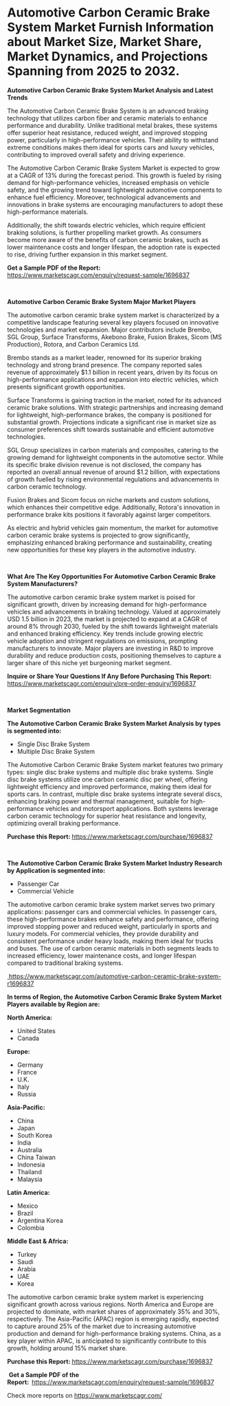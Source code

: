 <p><h1>Automotive Carbon Ceramic Brake System Market Furnish Information about Market Size, Market Share, Market Dynamics, and Projections Spanning from 2025 to 2032.</h1></p><p><strong>Automotive Carbon Ceramic Brake System Market Analysis and Latest Trends</strong></p>
<p><p>The Automotive Carbon Ceramic Brake System is an advanced braking technology that utilizes carbon fiber and ceramic materials to enhance performance and durability. Unlike traditional metal brakes, these systems offer superior heat resistance, reduced weight, and improved stopping power, particularly in high-performance vehicles. Their ability to withstand extreme conditions makes them ideal for sports cars and luxury vehicles, contributing to improved overall safety and driving experience.</p><p>The Automotive Carbon Ceramic Brake System Market is expected to grow at a CAGR of 13% during the forecast period. This growth is fueled by rising demand for high-performance vehicles, increased emphasis on vehicle safety, and the growing trend toward lightweight automotive components to enhance fuel efficiency. Moreover, technological advancements and innovations in brake systems are encouraging manufacturers to adopt these high-performance materials. </p><p>Additionally, the shift towards electric vehicles, which require efficient braking solutions, is further propelling market growth. As consumers become more aware of the benefits of carbon ceramic brakes, such as lower maintenance costs and longer lifespan, the adoption rate is expected to rise, driving further expansion in this market segment.</p></p>
<p><strong>Get a Sample PDF of the Report:&nbsp;</strong> <a href="https://www.marketscagr.com/enquiry/request-sample/1696837?utm_campaign=1952&utm_medium=2&utm_source=Github&utm_content=ia&utm_term=08012025&utm_id=automotive-carbon-ceramic-brake-system">https://www.marketscagr.com/enquiry/request-sample/1696837</a></p>
<p>&nbsp;</p>
<p><strong>Automotive Carbon Ceramic Brake System Major Market Players</strong></p>
<p><p>The automotive carbon ceramic brake system market is characterized by a competitive landscape featuring several key players focused on innovative technologies and market expansion. Major contributors include Brembo, SGL Group, Surface Transforms, Akebono Brake, Fusion Brakes, Sicom (MS Production), Rotora, and Carbon Ceramics Ltd. </p><p>Brembo stands as a market leader, renowned for its superior braking technology and strong brand presence. The company reported sales revenue of approximately $1.1 billion in recent years, driven by its focus on high-performance applications and expansion into electric vehicles, which presents significant growth opportunities. </p><p>Surface Transforms is gaining traction in the market, noted for its advanced ceramic brake solutions. With strategic partnerships and increasing demand for lightweight, high-performance brakes, the company is positioned for substantial growth. Projections indicate a significant rise in market size as consumer preferences shift towards sustainable and efficient automotive technologies.</p><p>SGL Group specializes in carbon materials and composites, catering to the growing demand for lightweight components in the automotive sector. While its specific brake division revenue is not disclosed, the company has reported an overall annual revenue of around $1.2 billion, with expectations of growth fuelled by rising environmental regulations and advancements in carbon ceramic technology.</p><p>Fusion Brakes and Sicom focus on niche markets and custom solutions, which enhances their competitive edge. Additionally, Rotora's innovation in performance brake kits positions it favorably against larger competitors.</p><p>As electric and hybrid vehicles gain momentum, the market for automotive carbon ceramic brake systems is projected to grow significantly, emphasizing enhanced braking performance and sustainability, creating new opportunities for these key players in the automotive industry.</p></p>
<p>&nbsp;</p>
<p><strong>What Are The Key Opportunities For Automotive Carbon Ceramic Brake System Manufacturers?</strong></p>
<p><p>The automotive carbon ceramic brake system market is poised for significant growth, driven by increasing demand for high-performance vehicles and advancements in braking technology. Valued at approximately USD 1.5 billion in 2023, the market is projected to expand at a CAGR of around 8% through 2030, fueled by the shift towards lightweight materials and enhanced braking efficiency. Key trends include growing electric vehicle adoption and stringent regulations on emissions, prompting manufacturers to innovate. Major players are investing in R&D to improve durability and reduce production costs, positioning themselves to capture a larger share of this niche yet burgeoning market segment.</p></p>
<p><strong>Inquire or Share Your Questions If Any Before Purchasing This Report:</strong> <a href="https://www.marketscagr.com/enquiry/pre-order-enquiry/1696837?utm_campaign=1952&utm_medium=2&utm_source=Github&utm_content=ia&utm_term=08012025&utm_id=automotive-carbon-ceramic-brake-system">https://www.marketscagr.com/enquiry/pre-order-enquiry/1696837</a></p>
<p>&nbsp;</p>
<p><strong>Market Segmentation</strong></p>
<p><strong>The Automotive Carbon Ceramic Brake System Market Analysis by types is segmented into:</strong></p>
<p><ul><li>Single Disc Brake System</li><li>Multiple Disc Brake System</li></ul></p>
<p><p>The Automotive Carbon Ceramic Brake System market features two primary types: single disc brake systems and multiple disc brake systems. Single disc brake systems utilize one carbon ceramic disc per wheel, offering lightweight efficiency and improved performance, making them ideal for sports cars. In contrast, multiple disc brake systems integrate several discs, enhancing braking power and thermal management, suitable for high-performance vehicles and motorsport applications. Both systems leverage carbon ceramic technology for superior heat resistance and longevity, optimizing overall braking performance.</p></p>
<p><strong>Purchase this Report:&nbsp;</strong><a href="https://www.marketscagr.com/purchase/1696837?utm_campaign=1952&utm_medium=2&utm_source=Github&utm_content=ia&utm_term=08012025&utm_id=automotive-carbon-ceramic-brake-system">https://www.marketscagr.com/purchase/1696837</a></p>
<p>&nbsp;</p>
<p><strong>The Automotive Carbon Ceramic Brake System Market Industry Research by Application is segmented into:</strong></p>
<p><ul><li>Passenger Car</li><li>Commercial Vehicle</li></ul></p>
<p><p>The automotive carbon ceramic brake system market serves two primary applications: passenger cars and commercial vehicles. In passenger cars, these high-performance brakes enhance safety and performance, offering improved stopping power and reduced weight, particularly in sports and luxury models. For commercial vehicles, they provide durability and consistent performance under heavy loads, making them ideal for trucks and buses. The use of carbon ceramic materials in both segments leads to increased efficiency, lower maintenance costs, and longer lifespan compared to traditional braking systems.</p></p>
<p><a href="https://www.marketscagr.com/automotive-carbon-ceramic-brake-system-r1696837?utm_campaign=1952&utm_medium=2&utm_source=Github&utm_content=ia&utm_term=08012025&utm_id=automotive-carbon-ceramic-brake-system">&nbsp;https://www.marketscagr.com/automotive-carbon-ceramic-brake-system-r1696837</a></p>
<p><strong>In terms of Region, the Automotive Carbon Ceramic Brake System Market Players available by Region are:</strong></p>
<p>
    <p> <strong> North America: </strong>
        <ul>
            <li>United States</li>
            <li>Canada</li>
        </ul>
        </p> 
    <p> <strong> Europe: </strong>
        <ul>
            <li>Germany</li>
            <li>France</li>
            <li>U.K.</li>
            <li>Italy</li>
            <li>Russia</li>
        </ul>
        </p> 
    <p> <strong> Asia-Pacific: </strong>
        <ul>
            <li>China</li>
            <li>Japan</li>
            <li>South Korea</li>
            <li>India</li>
            <li>Australia</li>
            <li>China Taiwan</li>
            <li>Indonesia</li>
            <li>Thailand</li>
            <li>Malaysia</li>
        </ul>
        </p> 
    <p> <strong> Latin America: </strong>
        <ul>
            <li>Mexico</li>
            <li>Brazil</li>
            <li>Argentina Korea</li>
            <li>Colombia</li>
        </ul>
        </p> 
    <p> <strong> Middle East & Africa: </strong>
        <ul>
            <li>Turkey</li>
            <li>Saudi</li>
            <li>Arabia</li>
            <li>UAE</li>
            <li>Korea</li>
        </ul>
    </p>
    </p>
<p><p>The automotive carbon ceramic brake system market is experiencing significant growth across various regions. North America and Europe are projected to dominate, with market shares of approximately 35% and 30%, respectively. The Asia-Pacific (APAC) region is emerging rapidly, expected to capture around 25% of the market due to increasing automotive production and demand for high-performance braking systems. China, as a key player within APAC, is anticipated to significantly contribute to this growth, holding around 15% market share.</p></p>
<p><strong>Purchase this Report: </strong><a href="https://www.marketscagr.com/purchase/1696837?utm_campaign=1952&utm_medium=2&utm_source=Github&utm_content=ia&utm_term=08012025&utm_id=automotive-carbon-ceramic-brake-system">https://www.marketscagr.com/purchase/1696837</a></p>
<p>&nbsp;<strong>Get a Sample PDF of the Report:&nbsp;&nbsp;</strong><a href="https://www.marketscagr.com/enquiry/request-sample/1696837?utm_campaign=1952&utm_medium=2&utm_source=Github&utm_content=ia&utm_term=08012025&utm_id=automotive-carbon-ceramic-brake-system">https://www.marketscagr.com/enquiry/request-sample/1696837</a></p>
<p><strong></strong></p>
<p>Check more reports on <a href="https://www.marketscagr.com/?utm_campaign=1952&utm_medium=2&utm_source=Github&utm_content=ia&utm_term=08012025&utm_id=automotive-carbon-ceramic-brake-system">https://www.marketscagr.com/</a></p>